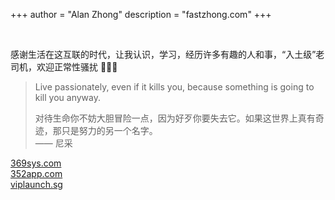 +++
author = "Alan Zhong"
description = "fastzhong.com"
+++

<a href="https://twitter.com/fastzhong" target="_blank" rel="noopener"><i class="fab fa-twitter" aria-hidden="true"></i></a>&nbsp;&nbsp;&nbsp;
<a href="https://sg.linkedin.com/in/zhonglun" target="_blank" rel="noopener"><i class="fab fa-linkedin" aria-hidden="true"></i></a>&nbsp;&nbsp;&nbsp;
<a href="https://github.com/fastzhong" target="_blank" rel="noopener"><i class="fab fa-github" aria-hidden="true"></i></a>

感谢生活在这互联的时代，让我认识，学习，经历许多有趣的人和事，“入土级”老司机，欢迎正常性骚扰 🙋🏼‍♂️

> Live passionately, even if it kills you, because something is going to kill you anyway.
>
> 对待生命你不妨大胆冒险一点，因为好歹你要失去它。如果这世界上真有奇迹，那只是努力的另一个名字。  
> —— 尼采

[369sys.com](https://369sys.com)  
[352app.com](https://352app.com)  
[viplaunch.sg](https://viplaunch.sg)
